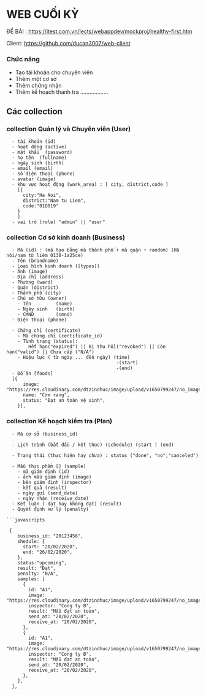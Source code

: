 # WEB CUỐI KỲ

ĐỀ BÀI : https://itest.com.vn/lects/webappdev/mockproj/healthy-first.htm

Client: https://github.com/ducan3007/web-client

### Chức năng

- Tạo tài khoản cho chuyên viên
- Thêm một cơ sở
- Thêm chứng nhận
- Thêm kế hoạch thanh tra
  ..................

## Các collection

### collection Quản lý và Chuyên viên (User)

```
  - tài khoản (id)
  - hoạt động (active)
  - mật khẩu  (password)
  - họ tên  (fullname)
  - ngày sinh (birth)
  - email (email)
  - số điện thoại (phone)
  - avatar (image)
  - khu vực hoạt động (work_area) : [ city, district,code ]
    [{
      city:"Ha Noi",
      district:"Nam tu Liem",
      code:"01D019"
    }
    ]
  - vai trò (role) "admin" || "user"
```

### collection Cơ sở kinh doanh (Business)

```
  - Mã (id) : (mã tạo bằng mã thành phố + mã quận + random) (Hà nội/nam từ liêm 0130-1a25ce)
  - Tên (brandname)
  - Loại hình kinh doanh ([types])
  - Ảnh (image)
  - Địa chỉ (address)
  - Phường (ward)
  - Quận (district)
  - Thành phố (city)
  - Chủ sở hữu (owner)
    - Tên         (name)
    - Ngày sinh   (birth)
    - CMND        (cmnd)
  - Điện thoại (phone)

  - Chứng chỉ (certificate)
    - Mã chứng chỉ (certificate_id)
    - Tình trạng (status):
        Hết hạn("expired") || Bị thu hồi("revoked") || Còn hạn("valid") || Chưa cấp ("N/A")
    - Hiệu lực ( từ ngày ... đến ngày) (time)
                                        -(start)
                                        -(end)
  - Đồ ăn [foods]
  [{
      image: "https://res.cloudinary.com/dtzindhuc/image/upload/v1650799247/no_images_sc1t5e.png",
      name: "Cơm rang",
      status: "Đạt an toàn vệ sinh",
    }],
```

<!-- ### collection Giấy chứng nhận: (Certificate)

```
   -

   -
   - mã chứng chỉ (certificate_id)
   - Tình trạng chứng nhận (status)
      - Hết hạn("expired") || Bị thu hồi("revoked") || Còn hạn("valid") || Chưa cấp ("N/A")
   - Hiệu lực ( từ ngày ... đến ngày) (duration)
                                        -(start)
                                        -(end)
``` -->

### collection Kế hoạch kiểm tra (Plan)

````
  - Mã cơ sở (business_id)

  - Lịch trình (bắt đầu / kết thúc) (schedule) (start ) (end)

  - Trạng thái (thực hiện hay chưa) : status ("done", "no","canceled")

  - Mẫu thực phẩm [] (sample)
    - mã giám định (id)
    - ảnh mẫu giám định (image)
    - bên giám định (inspector)
    - kết quả (result)
    - ngày gửi (send_date)
    - ngày nhận (receive_date)
  - Kết luận ( đạt hay không đạt) (result)
  - Quyết định xử lý (penalty)

```javascripts

 {
    business_id: "20123456",
    shedule: {
      start: "20/02/2020",
      end: "26/02/2020",
    },
    status:"upcoming",
    result: "Đạt",
    penalty: "N/A",
    samples: [
      {
        id: "A1",
        image: "https://res.cloudinary.com/dtzindhuc/image/upload/v1650799247/no_images_sc1t5e.png",
        inspector: "Cong ty B",
        result: "Mẫu đạt an toàn",
        send_at: "20/02/2020",
        receive_at: "20/02/2020",
      },
      {
        id: "A1",
        image: "https://res.cloudinary.com/dtzindhuc/image/upload/v1650799247/no_images_sc1t5e.png",
        inspector: "Cong ty B",
        result: "Mẫu đạt an toàn",
        send_at: "20/02/2020",
        receive_at: "20/02/2020",
      },
    ],
  },

````



